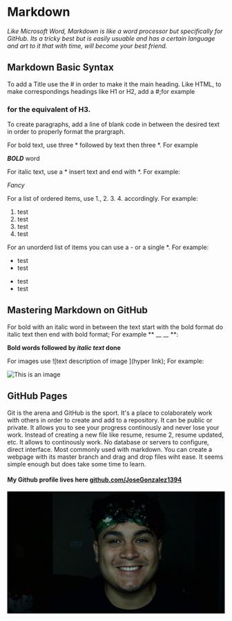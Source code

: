 # Markdown

*Like Microsoft Word, Markdown is like a word processor but specifically for GitHub. Its a tricky best but is easily usuable and has a certain language and art to it that with time, will become your best friend.*


## Markdown Basic Syntax

To add a Title use the # in order to make it the main heading. Like HTML, to make correspondings headings like H1 or H2, add a #;for example 

### for the equivalent of H3. 

To create paragraphs, add a line of blank code in between the desired text in order to properly format the prargraph.

For bold text, use three * followed by text then three *. For example

***BOLD*** word 

For italic text, use a * insert text and end with *. For example: 

*Fancy*

For a list of ordered items, use 1., 2. 3. 4. accordingly. For example: 

1. test 
2. test 
3. test 
4. test

For an unorderd list of items you can use a - or a single *. For example:

* test 
* test 
- test 
- test 


## Mastering Markdown on GitHub

For bold with an italic word in between the text start with the bold format do italic text then end with bold format; For example ** __ __ **:

**Bold words followed by _italic text_ done**

For images use ![text description of image ](hyper link); For example: 

![This is an image](https://myoctocat.com/assets/images/base-octocat.svg)

## GitHub Pages

Git is the arena and GitHub is the sport. It's a place to colaborately work with others in order to create and add to a repository. It can be public or private. It allows you to see your progress continously and never lose your work. Instead of creating a new file like resume, resume 2, resume updated, etc. It allows to continously work. No database or servers to configure, direct interface. Most commonly used with markdown. You can create a webpage with its master branch and drag and drop files wiht ease. It seems simple enough but does take some time to learn. 


#### My Github profile lives here [github.com/JoseGonzalez1394](https://github.com/JoseGonzalez1394)

![](/WIN_20220627_05_31_26_Pro.jpg)
